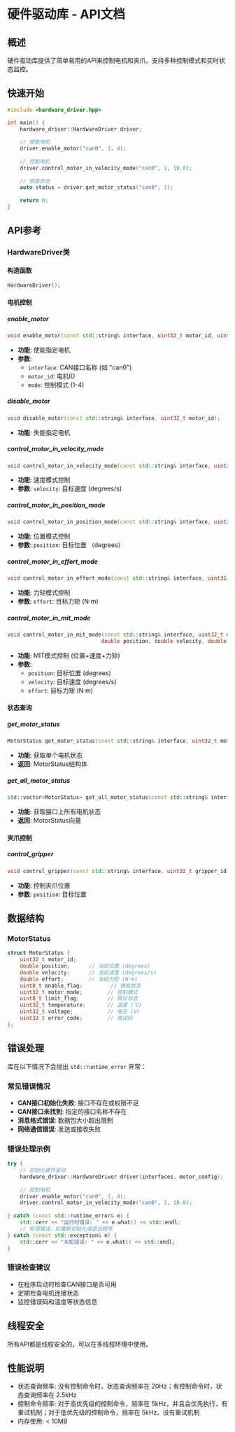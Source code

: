 # 硬件驱动库 - API文档

## 概述

硬件驱动库提供了简单易用的API来控制电机和夹爪。支持多种控制模式和实时状态监控。

## 快速开始

```cpp
#include <hardware_driver.hpp>

int main() {
    hardware_driver::HardwareDriver driver;
    
    // 使能电机
    driver.enable_motor("can0", 1, 4);
    
    // 控制电机
    driver.control_motor_in_velocity_mode("can0", 1, 10.0);
    
    // 获取状态
    auto status = driver.get_motor_status("can0", 1);
    
    return 0;
}
```

## API参考

### HardwareDriver类

#### 构造函数
```cpp
HardwareDriver();
```

#### 电机控制

##### enable_motor
```cpp
void enable_motor(const std::string& interface, uint32_t motor_id, uint32_t mode);
```
- **功能**: 使能指定电机
- **参数**: 
  - `interface`: CAN接口名称 (如 "can0")
  - `motor_id`: 电机ID
  - `mode`: 控制模式 (1-4)

##### disable_motor
```cpp
void disable_motor(const std::string& interface, uint32_t motor_id);
```
- **功能**: 失能指定电机

##### control_motor_in_velocity_mode
```cpp
void control_motor_in_velocity_mode(const std::string& interface, uint32_t motor_id, double velocity);
```
- **功能**: 速度模式控制
- **参数**: `velocity`: 目标速度 (degrees/s)

##### control_motor_in_position_mode
```cpp
void control_motor_in_position_mode(const std::string& interface, uint32_t motor_id, double position);
```
- **功能**: 位置模式控制
- **参数**: `position`: 目标位置 （degrees）

##### control_motor_in_effort_mode
```cpp
void control_motor_in_effort_mode(const std::string& interface, uint32_t motor_id, double effort);
```
- **功能**: 力矩模式控制
- **参数**: `effort`: 目标力矩 (N⋅m)

##### control_motor_in_mit_mode
```cpp
void control_motor_in_mit_mode(const std::string& interface, uint32_t motor_id, 
                              double position, double velocity, double effort);
```
- **功能**: MIT模式控制 (位置+速度+力矩)
- **参数**: 
  - `position`: 目标位置 (degrees)
  - `velocity`: 目标速度 (degrees/s)
  - `effort`: 目标力矩 (N⋅m)

#### 状态查询

##### get_motor_status
```cpp
MotorStatus get_motor_status(const std::string& interface, uint32_t motor_id);
```
- **功能**: 获取单个电机状态
- **返回**: MotorStatus结构体

##### get_all_motor_status
```cpp
std::vector<MotorStatus> get_all_motor_status(const std::string& interface);
```
- **功能**: 获取接口上所有电机状态
- **返回**: MotorStatus向量

#### 夹爪控制

##### control_gripper
```cpp
void control_gripper(const std::string& interface, uint32_t gripper_id, double position);
```
- **功能**: 控制夹爪位置
- **参数**: `position`: 目标位置

## 数据结构

### MotorStatus
```cpp
struct MotorStatus {
    uint32_t motor_id;
    double position;      // 当前位置 (degrees)
    double velocity;      // 当前速度 (degrees/s)
    double effort;        // 当前力矩 (N⋅m)
    uint8_t enable_flag;         // 使能状态
    uint32_t motor_mode;        // 控制模式
    uint8_t limit_flag;         // 限位状态
    uint32_t temperature;       // 温度 (℃)
    uint32_t voltage;           // 电压 (V)
    uint32_t error_code;        // 错误码
};
```

## 错误处理

库在以下情况下会抛出 `std::runtime_error` 异常：

### 常见错误情况
- **CAN接口初始化失败**: 接口不存在或权限不足
- **CAN接口未找到**: 指定的接口名称不存在
- **消息格式错误**: 数据包大小超出限制
- **网络通信错误**: 发送或接收失败

### 错误处理示例
```cpp
try {
    // 初始化硬件驱动
    hardware_driver::HardwareDriver driver(interfaces, motor_config);
    
    // 控制电机
    driver.enable_motor("can0", 1, 4);
    driver.control_motor_in_velocity_mode("can0", 1, 10.0);
    
} catch (const std::runtime_error& e) {
    std::cerr << "运行时错误: " << e.what() << std::endl;
    // 处理错误，如重新初始化或退出程序
} catch (const std::exception& e) {
    std::cerr << "未知错误: " << e.what() << std::endl;
}
```

### 错误检查建议
- 在程序启动时检查CAN接口是否可用
- 定期检查电机连接状态
- 监控错误码和温度等状态信息

## 线程安全

所有API都是线程安全的，可以在多线程环境中使用。

## 性能说明

- 状态查询频率: 没有控制命令时，状态查询频率在 20Hz；有控制命令时，状态查询频率在 2.5kHz
- 控制命令频率: 对于高优先级的控制命令，频率在 5kHz，并且会优先执行，有重试机制；对于低优先级的控制命令，频率在 5kHz，没有重试机制
- 内存使用: < 10MB 